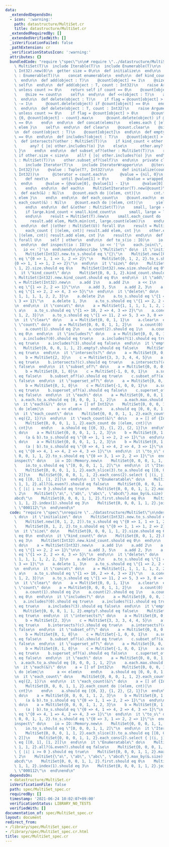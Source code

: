 ```yaml
---
data:
  _extendedDependsOn:
  - icon: ':warning:'
    path: datastructure/MultiSet.cr
    title: datastructure/MultiSet.cr
  _extendedRequiredBy: []
  _extendedVerifiedWith: []
  _isVerificationFailed: false
  _pathExtension: cr
  _verificationStatusIcon: ':warning:'
  attributes: {}
  bundledCode: "require \"spec\"\n\n# require \"../datastructure/MultiSet\"\nclass\
    \ MultiSet(T)\n  include Iterable(T)\n  include Enumerable(T)\n\n  @count = Hash(T,\
    \ Int32).new(0)\n  getter size = 0\n\n  def initialize\n  end\n\n  def initialize(enumerable\
    \ : Enumerable(T))\n    concat enumerable\n  end\n\n  def kind_count\n    @count.size\n\
    \  end\n\n  def add(object : T)\n    @count[object] += 1\n    @size += 1\n   \
    \ self\n  end\n\n  def add(object : T, count : Int32)\n    raise ArgumentError.new\
    \ unless count >= 0\n    return self if count == 0\n    @count[object] += count\n\
    \    @size += count\n    self\n  end\n\n  def <<(object : T)\n    add object\n\
    \  end\n\n  def delete(object : T)\n    if flag = @count[object] > 0\n      @count[object]\
    \ -= 1\n      @count.delete(object) if @count[object] == 0\n    end\n    flag\n\
    \  end\n\n  def delete(object : T, count : Int32)\n    raise ArgumentError.new\
    \ unless count >= 0\n    if flag = @count[object] > 0\n      @count[object] =\
    \ {0, @count[object] - count}.max\n      @count.delete(object) if @count[object]\
    \ == 0\n    end\n  end\n\n  def concat(elems)\n    elems.each { |elem| self <<\
    \ elem }\n    self\n  end\n\n  def clear\n    @count.clear\n    @size = 0\n  end\n\
    \n  def count(object : T)\n    @count[object]\n  end\n\n  def empty?\n    size\
    \ == 0\n  end\n\n  def includes?(object : T)\n    @count[object] > 0\n  end\n\n\
    \  def intersects?(other : MultiSet(T))\n    if kind_count < other.kind_count\n\
    \      any? { |o| other.includes?(o) }\n    else\n      other.any? { |o| includes?(o)\
    \ }\n    end\n  end\n\n  def subset_of?(other : MultiSet(T))\n    return false\
    \ if other.size < size\n    all? { |o| other.includes?(o) }\n  end\n\n  def superset_of?(other\
    \ : MultiSet(T))\n    other.subset_of?(self)\n  end\n\n  private class MultiSetIterator(T)\n\
    \    include Iterator(T)\n    include IteratorWrapper\n\n    @iterator : Iterator({T,\
    \ Int32})\n    @value : Tuple(T?, Int32)\n\n    def initialize(count : Hash(T,\
    \ Int32))\n      @iterator = count.each\n      @value = {nil, 0}\n    end\n\n\
    \    def next\n      until @value[1] > 0\n        @value = wrapped_next\n    \
    \  end\n      @value = {@value[0], @value[1] - 1}\n      @value[0].not_nil!\n\
    \    end\n  end\n\n  def each\n    MultiSetIterator(T).new(@count)\n  end\n\n\
    \  def each(&) : Nil\n    @count.each do |(elem, cnt)|\n      cnt.times { yield\
    \ elem }\n    end\n  end\n\n  def each_count\n    @count.each\n  end\n\n  def\
    \ each_count(&) : Nil\n    @count.each do |(elem, cnt)|\n      yield({elem, cnt})\n\
    \    end\n  end\n\n  def &(other : MultiSet(T))\n    small, large = self, other\n\
    \    if large.kind_count < small.kind_count\n      small, large = large, small\n\
    \    end\n\n    result = MultiSet(T).new\n    small.each_count do |elem, cnt|\n\
    \      result.add elem, Math.min(cnt, large.count(elem))\n    end\n    result\n\
    \  end\n\n  def |(other : MultiSet(U)) forall U\n    result = MultiSet(T | U).new\n\
    \    each_count { |(elem, cnt)| result.add elem, cnt }\n    other.each_count {\
    \ |(elem, cnt)| result.add elem, cnt }\n    result\n  end\n\n  def +(other : MultiSet(U))\
    \ forall U\n    self | other\n  end\n\n  def to_s(io : IO)\n    io << @count\n\
    \  end\n\n  def inspect(io : IO)\n    io << '['\n    each.join(\", \", io)\n \
    \   io << ']'\n  end\nend\n\ndescribe \"MultiSet\" do\n  it \"initialize\" do\n\
    \    MultiSet(Int32).new.to_s.should eq \"{}\"\n    MultiSet.new([0, 1, 2, 2]).to_s.should\
    \ eq \"{0 => 1, 1 => 1, 2 => 2}\"\n    MultiSet{0, 1, 2, 2}.to_s.should eq \"\
    {0 => 1, 1 => 1, 2 => 2}\"\n  end\n\n  it \"size\" do\n    MultiSet{0, 0, 0, 1,\
    \ 1, 2}.size.should eq 6\n    MultiSet(Int32).new.size.should eq 0\n  end\n\n\
    \  it \"kind_count\" do\n    MultiSet{0, 0, 1, 2}.kind_count.should eq 3\n   \
    \ MultiSet(Int32).new.kind_count.should eq 0\n  end\n\n  it \"add\" do\n    a\
    \ = MultiSet(Int32).new\n    a.add 1\n    a.add 2\n    a << 1\n    a.to_s.should\
    \ eq \"{1 => 2, 2 => 1}\"\n\n    a.add 3, 5\n    a.add 2, 3\n    a.to_s.should\
    \ eq \"{1 => 2, 2 => 4, 3 => 5}\"\n  end\n\n  it \"delete\" do\n    a = MultiSet{1,\
    \ 1, 1, 1, 1, 2, 2, 3}\n    a.delete 2\n    a.to_s.should eq \"{1 => 5, 2 => 1,\
    \ 3 => 1}\"\n    a.delete 1, 3\n    a.to_s.should eq \"{1 => 2, 2 => 1, 3 => 1}\"\
    \n  end\n\n  it \"concat\" do\n    a = MultiSet{1, 1, 1, 1, 1, 2, 2, 3}\n    a.concat\
    \ a\n    a.to_s.should eq \"{1 => 10, 2 => 4, 3 => 2}\"\n    a.concat({0, 0, 0,\
    \ 1, 2, 3})\n    a.to_s.should eq \"{1 => 11, 2 => 5, 3 => 3, 0 => 3}\"\n  end\n\
    \n  it \"clear\" do\n    a = MultiSet{0, 0, 1, 1}\n    a.clear\n  end\n\n  it\
    \ \"count\" do\n    a = MultiSet{0, 0, 0, 1, 1, 2}\n    a.count(0).should eq 3\n\
    \    a.count(1).should eq 2\n    a.count(2).should eq 1\n    a.count(3).should\
    \ eq 0\n  end\n\n  it \"includes?\" do\n    a = MultiSet{0, 0, 0, 1, 1, 2}\n \
    \   a.includes?(0).should eq true\n    a.includes?(1).should eq true\n    a.includes?(2).should\
    \ eq true\n    a.includes?(3).should eq false\n  end\n\n  it \"empty?\" do\n \
    \   MultiSet{0, 0, 0, 1, 1, 2}.empty?.should eq false\n    MultiSet(Int32).new.empty?.should\
    \ eq true\n  end\n\n  it \"intersects?\" do\n    a = MultiSet{0, 0, 0, 1, 1, 2}\n\
    \    b = MultiSet{2, 3}\n    c = MultiSet{3, 3, 3, 4, 4, 5}\n    a.intersects?(b).should\
    \ eq true\n    b.intersects?(c).should eq true\n    a.intersects?(c).should eq\
    \ false\n  end\n\n  it \"subset_of?\" do\n    a = MultiSet{0, 0, 0, 1, 1, 2}\n\
    \    b = MultiSet{0, 1, 0}\n    c = MultiSet{-1, 0, 0, 1}\n    a.subset_of?(b).should\
    \ eq false\n    b.subset_of?(a).should eq true\n    c.subset_of?(a).should eq\
    \ false\n  end\n\n  it \"superset_of?\" do\n    a = MultiSet{0, 0, 0, 1, 1, 2}\n\
    \    b = MultiSet{0, 1, 0}\n    c = MultiSet{-1, 0, 0, 1}\n    a.superset_of?(b).should\
    \ eq true\n    b.superset_of?(a).should eq false\n    c.superset_of?(a).should\
    \ eq false\n  end\n\n  it \"each\" do\n    a = MultiSet{0, 0, 0, 1, 1, 2}\n  \
    \  a.each.to_a.should eq [0, 0, 0, 1, 1, 2]\n    a.each.max.should eq 2\n  end\n\
    \n  it \"each(&)\" do\n    a = [] of Int32\n    MultiSet{0, 0, 0, 1, 1, 2}.each\
    \ do |elem|\n      a << elem\n    end\n    a.should eq [0, 0, 0, 1, 1, 2]\n  end\n\
    \n  it \"each_count\" do\n    MultiSet{0, 0, 0, 1, 1, 2}.each_count.max.should\
    \ eq({2, 1})\n  end\n\n  it \"each_count(&)\" do\n    a = [] of {Int32, Int32}\n\
    \    MultiSet{0, 0, 0, 1, 1, 2}.each_count do |(elem, cnt)|\n      a << {elem,\
    \ cnt}\n    end\n    a.should eq [{0, 3}, {1, 2}, {2, 1}]\n  end\n\n  it \"&\"\
    \ do\n    a = MultiSet{0, 0, 0, 1, 1, 2, 3}\n    b = MultiSet{0, 1, 1, 2, 2, 2}\n\
    \    (a & b).to_s.should eq \"{0 => 1, 1 => 2, 2 => 1}\"\n  end\n\n  it \"|\"\
    \ do\n    a = MultiSet{0, 0, 0, 1, 1, 2, 3}\n    b = MultiSet{0, 1, 1, 2, 2, 2}\n\
    \    (a | b).to_s.should eq \"{0 => 4, 1 => 4, 2 => 4, 3 => 1}\"\n    (a + b).to_s.should\
    \ eq \"{0 => 4, 1 => 4, 2 => 4, 3 => 1}\"\n  end\n\n  it \"to_s\" do\n    MultiSet{0,\
    \ 0, 0, 1, 1, 2}.to_s.should eq \"{0 => 3, 1 => 2, 2 => 1}\"\n  end\n\n  it \"\
    inspect\" do\n    io = IO::Memory.new\n    MultiSet{0, 0, 0, 1, 1, 2}.inspect(io)\n\
    \    io.to_s.should eq \"[0, 0, 0, 1, 1, 2]\"\n  end\n\n  it \"Iterable\" do\n\
    \    MultiSet{0, 0, 0, 1, 1, 2}.each_slice(3).to_a.should eq [[0, 0, 0], [1, 1,\
    \ 2]]\n    MultiSet{0, 0, 0, 1, 1, 2}.each_cons(2).select { |(i, j)| i != j }.to_a.should\
    \ eq [[0, 1], [1, 2]]\n  end\n\n  it \"Enumeratable\" do\n    MultiSet{0, 0, 0,\
    \ 1, 1, 2}.all?(&.even?).should eq false\n    MultiSet{0, 0, 0, 1, 1, 2}.all?\
    \ { |i| i >= 0 }.should eq true\n    MultiSet{0, 0, 0, 1, 1, 2}.max.should eq\
    \ 2\n    MultiSet{\"a\", \"ab\", \"abc\", \"abcd\"}.max_by(&.size).should eq \"\
    abcd\"\n    MultiSet{0, 0, 0, 1, 1, 2}.first.should eq 0\n    MultiSet{0, 0, 0,\
    \ 1, 1, 2}.index(1).should eq 3\n    MultiSet{0, 0, 0, 1, 1, 2}.join.should eq\
    \ \"000112\"\n  end\nend\n"
  code: "require \"spec\"\nrequire \"../datastructure/MultiSet\"\n\ndescribe \"MultiSet\"\
    \ do\n  it \"initialize\" do\n    MultiSet(Int32).new.to_s.should eq \"{}\"\n\
    \    MultiSet.new([0, 1, 2, 2]).to_s.should eq \"{0 => 1, 1 => 1, 2 => 2}\"\n\
    \    MultiSet{0, 1, 2, 2}.to_s.should eq \"{0 => 1, 1 => 1, 2 => 2}\"\n  end\n\
    \n  it \"size\" do\n    MultiSet{0, 0, 0, 1, 1, 2}.size.should eq 6\n    MultiSet(Int32).new.size.should\
    \ eq 0\n  end\n\n  it \"kind_count\" do\n    MultiSet{0, 0, 1, 2}.kind_count.should\
    \ eq 3\n    MultiSet(Int32).new.kind_count.should eq 0\n  end\n\n  it \"add\"\
    \ do\n    a = MultiSet(Int32).new\n    a.add 1\n    a.add 2\n    a << 1\n    a.to_s.should\
    \ eq \"{1 => 2, 2 => 1}\"\n\n    a.add 3, 5\n    a.add 2, 3\n    a.to_s.should\
    \ eq \"{1 => 2, 2 => 4, 3 => 5}\"\n  end\n\n  it \"delete\" do\n    a = MultiSet{1,\
    \ 1, 1, 1, 1, 2, 2, 3}\n    a.delete 2\n    a.to_s.should eq \"{1 => 5, 2 => 1,\
    \ 3 => 1}\"\n    a.delete 1, 3\n    a.to_s.should eq \"{1 => 2, 2 => 1, 3 => 1}\"\
    \n  end\n\n  it \"concat\" do\n    a = MultiSet{1, 1, 1, 1, 1, 2, 2, 3}\n    a.concat\
    \ a\n    a.to_s.should eq \"{1 => 10, 2 => 4, 3 => 2}\"\n    a.concat({0, 0, 0,\
    \ 1, 2, 3})\n    a.to_s.should eq \"{1 => 11, 2 => 5, 3 => 3, 0 => 3}\"\n  end\n\
    \n  it \"clear\" do\n    a = MultiSet{0, 0, 1, 1}\n    a.clear\n  end\n\n  it\
    \ \"count\" do\n    a = MultiSet{0, 0, 0, 1, 1, 2}\n    a.count(0).should eq 3\n\
    \    a.count(1).should eq 2\n    a.count(2).should eq 1\n    a.count(3).should\
    \ eq 0\n  end\n\n  it \"includes?\" do\n    a = MultiSet{0, 0, 0, 1, 1, 2}\n \
    \   a.includes?(0).should eq true\n    a.includes?(1).should eq true\n    a.includes?(2).should\
    \ eq true\n    a.includes?(3).should eq false\n  end\n\n  it \"empty?\" do\n \
    \   MultiSet{0, 0, 0, 1, 1, 2}.empty?.should eq false\n    MultiSet(Int32).new.empty?.should\
    \ eq true\n  end\n\n  it \"intersects?\" do\n    a = MultiSet{0, 0, 0, 1, 1, 2}\n\
    \    b = MultiSet{2, 3}\n    c = MultiSet{3, 3, 3, 4, 4, 5}\n    a.intersects?(b).should\
    \ eq true\n    b.intersects?(c).should eq true\n    a.intersects?(c).should eq\
    \ false\n  end\n\n  it \"subset_of?\" do\n    a = MultiSet{0, 0, 0, 1, 1, 2}\n\
    \    b = MultiSet{0, 1, 0}\n    c = MultiSet{-1, 0, 0, 1}\n    a.subset_of?(b).should\
    \ eq false\n    b.subset_of?(a).should eq true\n    c.subset_of?(a).should eq\
    \ false\n  end\n\n  it \"superset_of?\" do\n    a = MultiSet{0, 0, 0, 1, 1, 2}\n\
    \    b = MultiSet{0, 1, 0}\n    c = MultiSet{-1, 0, 0, 1}\n    a.superset_of?(b).should\
    \ eq true\n    b.superset_of?(a).should eq false\n    c.superset_of?(a).should\
    \ eq false\n  end\n\n  it \"each\" do\n    a = MultiSet{0, 0, 0, 1, 1, 2}\n  \
    \  a.each.to_a.should eq [0, 0, 0, 1, 1, 2]\n    a.each.max.should eq 2\n  end\n\
    \n  it \"each(&)\" do\n    a = [] of Int32\n    MultiSet{0, 0, 0, 1, 1, 2}.each\
    \ do |elem|\n      a << elem\n    end\n    a.should eq [0, 0, 0, 1, 1, 2]\n  end\n\
    \n  it \"each_count\" do\n    MultiSet{0, 0, 0, 1, 1, 2}.each_count.max.should\
    \ eq({2, 1})\n  end\n\n  it \"each_count(&)\" do\n    a = [] of {Int32, Int32}\n\
    \    MultiSet{0, 0, 0, 1, 1, 2}.each_count do |(elem, cnt)|\n      a << {elem,\
    \ cnt}\n    end\n    a.should eq [{0, 3}, {1, 2}, {2, 1}]\n  end\n\n  it \"&\"\
    \ do\n    a = MultiSet{0, 0, 0, 1, 1, 2, 3}\n    b = MultiSet{0, 1, 1, 2, 2, 2}\n\
    \    (a & b).to_s.should eq \"{0 => 1, 1 => 2, 2 => 1}\"\n  end\n\n  it \"|\"\
    \ do\n    a = MultiSet{0, 0, 0, 1, 1, 2, 3}\n    b = MultiSet{0, 1, 1, 2, 2, 2}\n\
    \    (a | b).to_s.should eq \"{0 => 4, 1 => 4, 2 => 4, 3 => 1}\"\n    (a + b).to_s.should\
    \ eq \"{0 => 4, 1 => 4, 2 => 4, 3 => 1}\"\n  end\n\n  it \"to_s\" do\n    MultiSet{0,\
    \ 0, 0, 1, 1, 2}.to_s.should eq \"{0 => 3, 1 => 2, 2 => 1}\"\n  end\n\n  it \"\
    inspect\" do\n    io = IO::Memory.new\n    MultiSet{0, 0, 0, 1, 1, 2}.inspect(io)\n\
    \    io.to_s.should eq \"[0, 0, 0, 1, 1, 2]\"\n  end\n\n  it \"Iterable\" do\n\
    \    MultiSet{0, 0, 0, 1, 1, 2}.each_slice(3).to_a.should eq [[0, 0, 0], [1, 1,\
    \ 2]]\n    MultiSet{0, 0, 0, 1, 1, 2}.each_cons(2).select { |(i, j)| i != j }.to_a.should\
    \ eq [[0, 1], [1, 2]]\n  end\n\n  it \"Enumeratable\" do\n    MultiSet{0, 0, 0,\
    \ 1, 1, 2}.all?(&.even?).should eq false\n    MultiSet{0, 0, 0, 1, 1, 2}.all?\
    \ { |i| i >= 0 }.should eq true\n    MultiSet{0, 0, 0, 1, 1, 2}.max.should eq\
    \ 2\n    MultiSet{\"a\", \"ab\", \"abc\", \"abcd\"}.max_by(&.size).should eq \"\
    abcd\"\n    MultiSet{0, 0, 0, 1, 1, 2}.first.should eq 0\n    MultiSet{0, 0, 0,\
    \ 1, 1, 2}.index(1).should eq 3\n    MultiSet{0, 0, 0, 1, 1, 2}.join.should eq\
    \ \"000112\"\n  end\nend\n"
  dependsOn:
  - datastructure/MultiSet.cr
  isVerificationFile: false
  path: spec/MultiSet_spec.cr
  requiredBy: []
  timestamp: '2021-06-24 10:02:07+09:00'
  verificationStatus: LIBRARY_NO_TESTS
  verifiedWith: []
documentation_of: spec/MultiSet_spec.cr
layout: document
redirect_from:
- /library/spec/MultiSet_spec.cr
- /library/spec/MultiSet_spec.cr.html
title: spec/MultiSet_spec.cr
---
```

